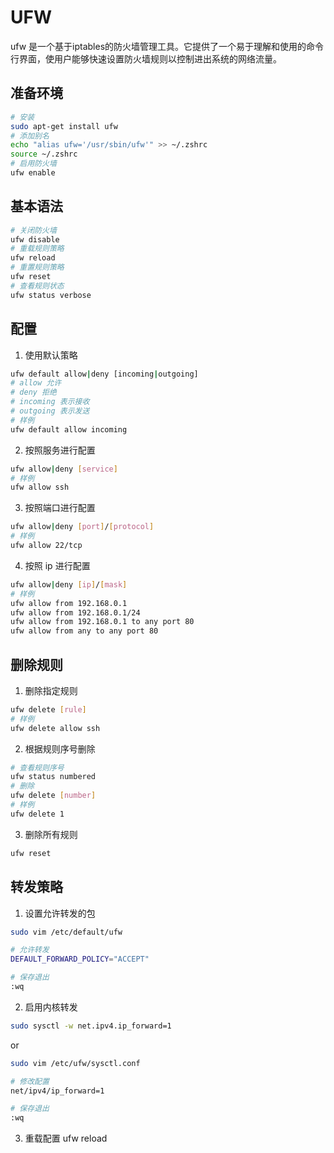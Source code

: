 # UFW 
ufw 是一个基于iptables的防火墙管理工具。它提供了一个易于理解和使用的命令行界面，使用户能够快速设置防火墙规则以控制进出系统的网络流量。

## 准备环境
```bash
# 安装
sudo apt-get install ufw
# 添加别名
echo "alias ufw='/usr/sbin/ufw'" >> ~/.zshrc
source ~/.zshrc
# 启用防火墙
ufw enable
```

## 基本语法
```bash
# 关闭防火墙
ufw disable
# 重载规则策略
ufw reload
# 重置规则策略
ufw reset
# 查看规则状态
ufw status verbose
```

## 配置
1. 使用默认策略
```bash
ufw default allow|deny [incoming|outgoing]
# allow 允许
# deny 拒绝
# incoming 表示接收
# outgoing 表示发送
# 样例
ufw default allow incoming
```

2. 按照服务进行配置
```bash
ufw allow|deny [service]
# 样例
ufw allow ssh
```

3. 按照端口进行配置
```bash
ufw allow|deny [port]/[protocol]
# 样例
ufw allow 22/tcp
```

4. 按照 ip 进行配置
```bash
ufw allow|deny [ip]/[mask]
# 样例
ufw allow from 192.168.0.1
ufw allow from 192.168.0.1/24
ufw allow from 192.168.0.1 to any port 80
ufw allow from any to any port 80
```

## 删除规则
1. 删除指定规则
```bash
ufw delete [rule]
# 样例
ufw delete allow ssh
```

2. 根据规则序号删除
```bash
# 查看规则序号
ufw status numbered
# 删除
ufw delete [number]
# 样例
ufw delete 1
```


3. 删除所有规则
```bash
ufw reset
```


## 转发策略
1. 设置允许转发的包
```bash
sudo vim /etc/default/ufw

# 允许转发
DEFAULT_FORWARD_POLICY="ACCEPT"

# 保存退出
:wq
```

2. 启用内核转发
```bash
sudo sysctl -w net.ipv4.ip_forward=1
```
or
```bash
sudo vim /etc/ufw/sysctl.conf

# 修改配置
net/ipv4/ip_forward=1

# 保存退出
:wq
```

3. 重载配置
ufw reload